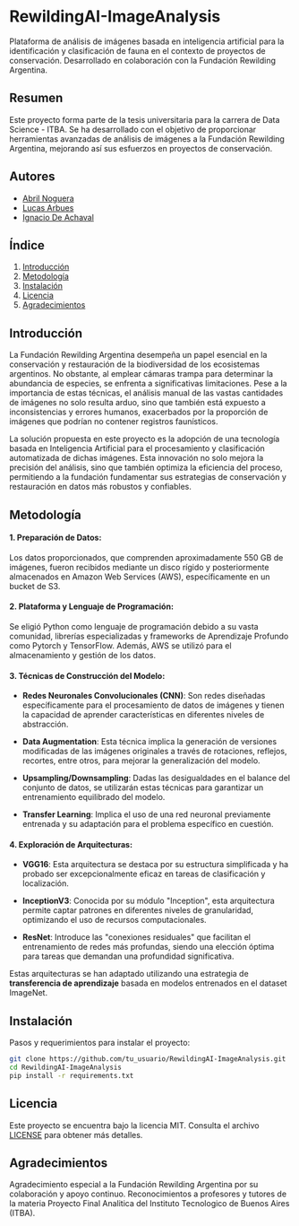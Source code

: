 # RewildingAI-ImageAnalysis
Plataforma de análisis de imágenes basada en inteligencia artificial para la identificación y clasificación de fauna en el contexto de proyectos de conservación. Desarrollado en colaboración con la Fundación Rewilding Argentina.

## Resumen
Este proyecto forma parte de la tesis universitaria para la carrera de Data Science - ITBA. Se ha desarrollado con el objetivo de proporcionar herramientas avanzadas de análisis de imágenes a la Fundación Rewilding Argentina, mejorando así sus esfuerzos en proyectos de conservación.

## Autores
- [Abril Noguera](https://github.com/abrilnoguera)
- [Lucas Arbues](https://github.com/lucasarbues)
- [Ignacio De Achaval](https://github.com/IgnacioAchaval)

## Índice
1. [Introducción](#introducción)
2. [Metodología](#metodología)
3. [Instalación](#instalación)
4. [Licencia](#licencia)
5. [Agradecimientos](#agradecimientos)

## Introducción
La Fundación Rewilding Argentina desempeña un papel esencial en la conservación y restauración de la biodiversidad de los ecosistemas argentinos. No obstante, al emplear cámaras trampa para determinar la abundancia de especies, se enfrenta a significativas limitaciones. Pese a la importancia de estas técnicas, el análisis manual de las vastas cantidades de imágenes no solo resulta arduo, sino que también está expuesto a inconsistencias y errores humanos, exacerbados por la proporción de imágenes que podrían no contener registros faunísticos.

La solución propuesta en este proyecto es la adopción de una tecnología basada en Inteligencia Artificial para el procesamiento y clasificación automatizada de dichas imágenes. Esta innovación no solo mejora la precisión del análisis, sino que también optimiza la eficiencia del proceso, permitiendo a la fundación fundamentar sus estrategias de conservación y restauración en datos más robustos y confiables.

## Metodología

#### 1. **Preparación de Datos**:
Los datos proporcionados, que comprenden aproximadamente 550 GB de imágenes, fueron recibidos mediante un disco rígido y posteriormente almacenados en Amazon Web Services (AWS), específicamente en un bucket de S3.

#### 2. **Plataforma y Lenguaje de Programación**:
Se eligió Python como lenguaje de programación debido a su vasta comunidad, librerías especializadas y frameworks de Aprendizaje Profundo como Pytorch y TensorFlow. Además, AWS se utilizó para el almacenamiento y gestión de los datos.

#### 3. **Técnicas de Construcción del Modelo**:

- **Redes Neuronales Convolucionales (CNN)**: Son redes diseñadas específicamente para el procesamiento de datos de imágenes y tienen la capacidad de aprender características en diferentes niveles de abstracción.

- **Data Augmentation**: Esta técnica implica la generación de versiones modificadas de las imágenes originales a través de rotaciones, reflejos, recortes, entre otros, para mejorar la generalización del modelo.

- **Upsampling/Downsampling**: Dadas las desigualdades en el balance del conjunto de datos, se utilizarán estas técnicas para garantizar un entrenamiento equilibrado del modelo.

- **Transfer Learning**: Implica el uso de una red neuronal previamente entrenada y su adaptación para el problema específico en cuestión.

#### 4. **Exploración de Arquitecturas**:

- **VGG16**: Esta arquitectura se destaca por su estructura simplificada y ha probado ser excepcionalmente eficaz en tareas de clasificación y localización.

- **InceptionV3**: Conocida por su módulo "Inception", esta arquitectura permite captar patrones en diferentes niveles de granularidad, optimizando el uso de recursos computacionales.

- **ResNet**: Introduce las "conexiones residuales" que facilitan el entrenamiento de redes más profundas, siendo una elección óptima para tareas que demandan una profundidad significativa.

Estas arquitecturas se han adaptado utilizando una estrategia de **transferencia de aprendizaje** basada en modelos entrenados en el dataset ImageNet. 


## Instalación
Pasos y requerimientos para instalar el proyecto:

```bash
git clone https://github.com/tu_usuario/RewildingAI-ImageAnalysis.git
cd RewildingAI-ImageAnalysis
pip install -r requirements.txt
```

## Licencia
Este proyecto se encuentra bajo la licencia MIT. Consulta el archivo [LICENSE](https://opensource.org/licenses/MIT) para obtener más detalles.

## Agradecimientos
Agradecimiento especial a la Fundación Rewilding Argentina por su colaboración y apoyo continuo.
Reconocimientos a profesores y tutores de la materia Proyecto Final Analitica del Instituto Tecnologico de Buenos Aires (ITBA).
